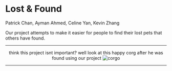 # Lost & Found

Patrick Chan, Ayman Ahmed, Celine Yan, Kevin Zhang


Our project attempts to make it easier for people to find their lost pets that others have found.

<hr>

<div style="text-align: center">
think this project isnt important? well look at this happy corg after he was found using our project

<img src="https://s3.amazonaws.com/cms-uploads.adoptapet.com/e/4/d/5.png" alt="corgo" />
</div>

<hr>


